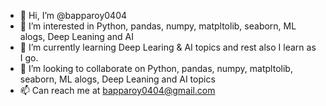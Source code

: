 - 👋 Hi, I’m @bapparoy0404
- 👀 I’m interested in Python, pandas, numpy, matpltolib, seaborn, ML alogs, Deep Leaning and AI
- 🌱 I’m currently learning Deep Learing & AI topics and rest also I learn as I go.
- 💞️ I’m looking to collaborate on Python, pandas, numpy, matpltolib, seaborn, ML alogs, Deep Leaning and AI topics
- 📫 Can reach me at bapparoy0404@gmail.com 

<!---
bapparoy0404/bapparoy0404 is a ✨ special ✨ repository because its `README.md` (this file) appears on your GitHub profile.
You can click the Preview link to take a look at your changes.
--->
